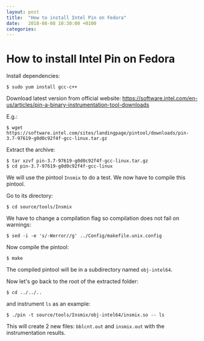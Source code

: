 ```yaml
---
layout: post
title:  "How to install Intel Pin on Fedora"
date:   2018-08-08 10:30:00 +0100
categories: 
---
```


# How to install Intel Pin on Fedora

Install dependencies:

```
$ sudo yum install gcc-c++
```

Download latest version from official website: https://software.intel.com/en-us/articles/pin-a-binary-instrumentation-tool-downloads

E.g.:

```
$ wget https://software.intel.com/sites/landingpage/pintool/downloads/pin-3.7-97619-g0d0c92f4f-gcc-linux.tar.gz
```

Extract the archive:

```
$ tar xzvf pin-3.7-97619-g0d0c92f4f-gcc-linux.tar.gz
$ cd pin-3.7-97619-g0d0c92f4f-gcc-linux
```

We will use the pintool `Insmix` to do a test. We now have to compile this pintool.

Go to its directory:

```
$ cd source/tools/Insmix
```

We have to change a compilation flag so compilation does not fail on warnings: 

```
$ sed -i -e 's/-Werror//g' ../Config/makefile.unix.config
```

Now compile the pintool:

```
$ make
```

The compiled pintool will be in a subdirectory named `obj-intel64`.

Now let's go back to the root of the extracted folder:

```
$ cd ../../..
```

and instrument `ls` as an example:

```
$ ./pin -t source/tools/Insmix/obj-intel64/insmix.so -- ls
```

This will create 2 new files: `bblcnt.out` and `insmix.out` with the instrumentation results.








